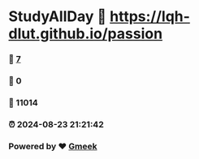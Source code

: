 # StudyAllDay :link: https://lqh-dlut.github.io/passion 
### :page_facing_up: [7](https://lqh-dlut.github.io/passion/tag.html) 
### :speech_balloon: 0 
### :hibiscus: 11014 
### :alarm_clock: 2024-08-23 21:21:42 
### Powered by :heart: [Gmeek](https://github.com/Meekdai/Gmeek)
